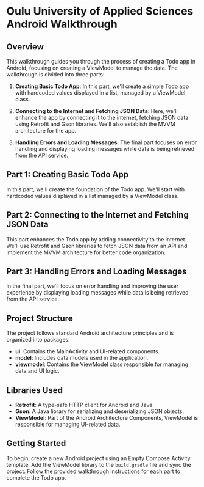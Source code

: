 # Oulu University of Applied Sciences Android Walkthrough

## Overview

This walkthrough guides you through the process of creating a Todo app in Android, focusing on creating a ViewModel to manage the data. The walkthrough is divided into three parts:

1. **Creating Basic Todo App**: In this part, we'll create a simple Todo app with hardcoded values displayed in a list, managed by a ViewModel class.

2. **Connecting to the Internet and Fetching JSON Data**: Here, we'll enhance the app by connecting it to the internet, fetching JSON data using Retrofit and Gson libraries. We'll also establish the MVVM architecture for the app.

3. **Handling Errors and Loading Messages**: The final part focuses on error handling and displaying loading messages while data is being retrieved from the API service.

## Part 1: Creating Basic Todo App

In this part, we'll create the foundation of the Todo app. We'll start with hardcoded values displayed in a list managed by a ViewModel class.

## Part 2: Connecting to the Internet and Fetching JSON Data

This part enhances the Todo app by adding connectivity to the internet. We'll use Retrofit and Gson libraries to fetch JSON data from an API and implement the MVVM architecture for better code organization.

## Part 3: Handling Errors and Loading Messages

In the final part, we'll focus on error handling and improving the user experience by displaying loading messages while data is being retrieved from the API service.

## Project Structure

The project follows standard Android architecture principles and is organized into packages:

- **ui**: Contains the MainActivity and UI-related components.
- **model**: Includes data models used in the application.
- **viewmodel**: Contains the ViewModel class responsible for managing data and UI logic.

## Libraries Used

- **Retrofit**: A type-safe HTTP client for Android and Java.
- **Gson**: A Java library for serializing and deserializing JSON objects.
- **ViewModel**: Part of the Android Architecture Components, ViewModel is responsible for managing UI-related data.

## Getting Started

To begin, create a new Android project using an Empty Compose Activity template. Add the ViewModel library to the `build.gradle` file and sync the project. Follow the provided walkthrough instructions for each part to complete the Todo app.

